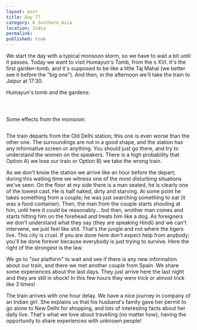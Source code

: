 ```yaml
---
layout: post
title: Day 77
category: 6_Southern_Asia
location: India
permalink: 
published: true
---
```


We start the day with a typical monsoon storm, so we have to wait a bit until it passes. Today we want to visit Humayun's Tomb, from the s XVI. It's the first garden-tomb, and it's supposed to be like a little Taj Mahal (we better see it before the "big one"). And then, in the afternoon we'll take the train to Jaipur at 17:30.

Humayun's tomb and the gardens:

<p><a
href="https://lh3.googleusercontent.com/tPa6DNIs3y3qqIEuKZ7VvkLvo0-8wPvYtUVeLcnVGNwJMRFsyVXVS5_lm6-qS1ke5K6SySYreMCdMfQgjmlx0IMEHCKHNcmN4rNQI-mdhsZo4a4Zd34A5ySx0XNEtk3EvUszPMV8u9Hlpm2eKt3wZngtq1MMUqjXasae3Ze_wkv8lhtXBQ4rQg9Ce3Ey8bKzWZnusIvfWmsKuEBHMIOXj5Qriwb-Yu0QQPv4vTudGjxz7Blnn_AdCdW6LLjSokSPGpASRAcqLR7KAnOQQF00rOkTQDfZugTQB3Riysy6-4E_ah-6dPJU3rS1hV52-a7P794jJ11sTvHqaO3fsT1jK73eh-z_jKHYLMwpBeMPq6RiDP8RKZ3ra6cTcpB-ABz_qy-zI627AjJjoC3Sh9E-hEEeD2hXCXhQ9opmI7v--K57DpPox-zoHBD0LcuhTJ7FykXmGWyc9WeguGNd6HyBOswkMqa4hgRRbf8fxy9K2hFcELZNiVQvSllgafjjxFYmjnZdjwBybtHwMQSLczwDCGt4bCcrqo1kPwJMDUvd9ybtJ-87PiYBvCf2o3R8XEeR6N496xdIrLB_FhxOfcu1uSH1umGEh5FOyI_SucY8z7DVYTH2D2BgbpIsXw1-hgyvAi5f58V-e0MwbnGqI1uMgBwALPj2xRCsTO2F5jl-7FKdZAnzN4YttvX4Rg=w836-h627-no"><img 
src="https://lh3.googleusercontent.com/tPa6DNIs3y3qqIEuKZ7VvkLvo0-8wPvYtUVeLcnVGNwJMRFsyVXVS5_lm6-qS1ke5K6SySYreMCdMfQgjmlx0IMEHCKHNcmN4rNQI-mdhsZo4a4Zd34A5ySx0XNEtk3EvUszPMV8u9Hlpm2eKt3wZngtq1MMUqjXasae3Ze_wkv8lhtXBQ4rQg9Ce3Ey8bKzWZnusIvfWmsKuEBHMIOXj5Qriwb-Yu0QQPv4vTudGjxz7Blnn_AdCdW6LLjSokSPGpASRAcqLR7KAnOQQF00rOkTQDfZugTQB3Riysy6-4E_ah-6dPJU3rS1hV52-a7P794jJ11sTvHqaO3fsT1jK73eh-z_jKHYLMwpBeMPq6RiDP8RKZ3ra6cTcpB-ABz_qy-zI627AjJjoC3Sh9E-hEEeD2hXCXhQ9opmI7v--K57DpPox-zoHBD0LcuhTJ7FykXmGWyc9WeguGNd6HyBOswkMqa4hgRRbf8fxy9K2hFcELZNiVQvSllgafjjxFYmjnZdjwBybtHwMQSLczwDCGt4bCcrqo1kPwJMDUvd9ybtJ-87PiYBvCf2o3R8XEeR6N496xdIrLB_FhxOfcu1uSH1umGEh5FOyI_SucY8z7DVYTH2D2BgbpIsXw1-hgyvAi5f58V-e0MwbnGqI1uMgBwALPj2xRCsTO2F5jl-7FKdZAnzN4YttvX4Rg=w836-h627-no" class="oversize" alt=""></a></p>

<p><a
href="https://lh3.googleusercontent.com/aRoFs1stinP28gwq0VqyvJk4r9zW0pCfwGpfj1mm226gGrvrpH87p78ukgQ8U6u03NxWPzVHFAETAPiZvKkwYUy9zem2VDp4jIDJwHw2s6BpHsbUYICMThGMyRAdOgUcpSZ_4tWyfakyWTGzyl0pbcKkGwKEHmGLOHzAm_ZJY780q4NOo7Hiia1ieqKmJ7eRu3BPBdzCYS6W97aQwEFwpi4c8LMxWlExso306kfUJj8Vz7Qf-sv9kSL_Mq7ePluyYdLUhqHFF2Gp6QMOhZReyeVcOWkJAcC5qGqLQKJ5NjlTpLrvUHKUtSC1cnvRs6B71-8NArJ6WNV5GrWChNRcgDvo-iqTGNxCRtGBuG5U_mcmtoFPEBLuEkYUtPb5nF5B9B9x97_hzgXD7mYDJ0VjrS11iPsfu6Uq23839dQu1FPuWCztQaUeRgaS0TfrYVNtrigVXDrQB7exSRsuP1Hv3mFLBHkvfiOOJKnBOMgVRRkaz8dkwrm1puyWv71ZMP6s4enWj0KeNgBQnOckyuWwCf0qEZtGT5J5qfFsIAeiwqdK8U_YGSUsJAXd1w8tFusNk_-amtvczHrfMObTWsg--MGkv4njUCu3bm-7t8caTmsM15sfmpJ45unz-3nXx5XIzdjOeT9QcwdqiFR6AklF5Ovob1kbICkO5X58SGizUI3yusticaeMOWAn4Q=w836-h627-no"><img 
src="https://lh3.googleusercontent.com/aRoFs1stinP28gwq0VqyvJk4r9zW0pCfwGpfj1mm226gGrvrpH87p78ukgQ8U6u03NxWPzVHFAETAPiZvKkwYUy9zem2VDp4jIDJwHw2s6BpHsbUYICMThGMyRAdOgUcpSZ_4tWyfakyWTGzyl0pbcKkGwKEHmGLOHzAm_ZJY780q4NOo7Hiia1ieqKmJ7eRu3BPBdzCYS6W97aQwEFwpi4c8LMxWlExso306kfUJj8Vz7Qf-sv9kSL_Mq7ePluyYdLUhqHFF2Gp6QMOhZReyeVcOWkJAcC5qGqLQKJ5NjlTpLrvUHKUtSC1cnvRs6B71-8NArJ6WNV5GrWChNRcgDvo-iqTGNxCRtGBuG5U_mcmtoFPEBLuEkYUtPb5nF5B9B9x97_hzgXD7mYDJ0VjrS11iPsfu6Uq23839dQu1FPuWCztQaUeRgaS0TfrYVNtrigVXDrQB7exSRsuP1Hv3mFLBHkvfiOOJKnBOMgVRRkaz8dkwrm1puyWv71ZMP6s4enWj0KeNgBQnOckyuWwCf0qEZtGT5J5qfFsIAeiwqdK8U_YGSUsJAXd1w8tFusNk_-amtvczHrfMObTWsg--MGkv4njUCu3bm-7t8caTmsM15sfmpJ45unz-3nXx5XIzdjOeT9QcwdqiFR6AklF5Ovob1kbICkO5X58SGizUI3yusticaeMOWAn4Q=w836-h627-no" class="oversize" alt=""></a></p>

<p><a
href="https://lh3.googleusercontent.com/4nwvXcbBnAN1BwIs-454g9aQCxZIYiTkyH3jTDxsvjcd48Tg4Y45enL1MQvng2tVAgnGFXp-3djTLQcVD__U7dZatOyWKD8ie9I4wi6UcuMW_cmPduf9nQSK8IU4FN_jRB-R7QXyziIReFv2Tl7goBuIb-71lvG3KN-Dg2Fi5LUXuNbAZhLjW81JRwPcTCGzJ6g6DzXCcgJbfPh0WFOGIeAKzx3cQ-UJfDEPPfAUqWypW52HCrT2oxSITKhPmomBECLqCp0T8lIE28gRiyKUSGlHaRP1XcYe0k0SFC5Jeo5Ns9nfnAyCsTXK2zMZm2QuEsHNnwM3amQK7XTUvQ2WoHRwTEp0enpfnS0rZeJw4yhjRBUip18LryIZM0rFfEgmJUoQUx1OmZIQBTmQA3ysn4w7jyQaLAUrW1Feui8VhuGsqXBPNU3mAyYBfhWUNYZkPU4qHGQoYSy5XhPj-FEs2qxZKKedHhelzJePWAid6QDja0gjmtFfkjZ-miBrc01h83D9G--FHm5zosvF77hkGCyzkVm8hPugZdnLH5oXeucvgNRMWeLR1_kcrZKRIWamLnvAedSBJDwgdFpVAcqDlBFFnGGFdtrs5A4TKtimSP85rYQUjOQhOoWx8xIJDud_h71wxF0j0xyRIH7_YSxbyN-QdMa4xbrMcwIY03yh_aMu568bbKZIjYueFg=w836-h627-no"><img 
src="https://lh3.googleusercontent.com/4nwvXcbBnAN1BwIs-454g9aQCxZIYiTkyH3jTDxsvjcd48Tg4Y45enL1MQvng2tVAgnGFXp-3djTLQcVD__U7dZatOyWKD8ie9I4wi6UcuMW_cmPduf9nQSK8IU4FN_jRB-R7QXyziIReFv2Tl7goBuIb-71lvG3KN-Dg2Fi5LUXuNbAZhLjW81JRwPcTCGzJ6g6DzXCcgJbfPh0WFOGIeAKzx3cQ-UJfDEPPfAUqWypW52HCrT2oxSITKhPmomBECLqCp0T8lIE28gRiyKUSGlHaRP1XcYe0k0SFC5Jeo5Ns9nfnAyCsTXK2zMZm2QuEsHNnwM3amQK7XTUvQ2WoHRwTEp0enpfnS0rZeJw4yhjRBUip18LryIZM0rFfEgmJUoQUx1OmZIQBTmQA3ysn4w7jyQaLAUrW1Feui8VhuGsqXBPNU3mAyYBfhWUNYZkPU4qHGQoYSy5XhPj-FEs2qxZKKedHhelzJePWAid6QDja0gjmtFfkjZ-miBrc01h83D9G--FHm5zosvF77hkGCyzkVm8hPugZdnLH5oXeucvgNRMWeLR1_kcrZKRIWamLnvAedSBJDwgdFpVAcqDlBFFnGGFdtrs5A4TKtimSP85rYQUjOQhOoWx8xIJDud_h71wxF0j0xyRIH7_YSxbyN-QdMa4xbrMcwIY03yh_aMu568bbKZIjYueFg=w836-h627-no" class="oversize" alt=""></a></p>

Some effects from the monsoon:

<p><a
href="https://lh3.googleusercontent.com/Lr6080Bt_SqwpNGRRzTT1YPLK945QKVkglg8qqnrB50XVP0AapVAvDHEP99oYVe-q1V70_pYLa5e20tgS4kGgh2A8DAWrVSaLrIh46s2yQ6d9dXt59Op7DUF4y70kv6wNgRNa6aAnJD_qDn_m5GE8lWIMqFxqDEjvj1hkbDkGQdyVq-_2Ug-TJGvBh2teuZ5njXhmmm2HBOS4M3I5b0I0dgPqR8k1DDW7LWN5-cWWvtfy3nEZbkA8hZ1HDjBStV7DmTo0JB861UrmgFWJDOE_1R87VA7_k19m3RWP_WFqlfd4DCCYEDucuyl4jyb8FG5-8Rdmu343vEiH7MB1T9d5P4UKcstFzYJ8MhYbbcLTBAybJYL-NLU7n9qPCkRMhtcR_CVu9TOMsNtCRt56BmlTIaCX8lraWkGzuGywdlTUIElKJJbEiSyAX1fRphpNnyI7G2x3ADQd-zvJoHVoMkgKZ1KLqvZJXPWdLauSrqZRrKFFGCVGrXWiglAFH6Ac0lNMK-6PIHcbeNpuqps6ilUjvVwWZ5hiwjA5fCTldAr66Jqdp3_D_noJd-EiX57kujGZZ0Cb0nj0zEmKWhJBGcNY3BsgJ3UqiZppj6ClcteGPNYXSTaAm1_Ni9LVfdhHc3JTk-RWKTcLWCUilRRMWmZBiCe0Klu3NoAPnG2Hg8aLxLh6cIXC_eLUwuxZQ=w546-h307-k-no"><img 
src="https://lh3.googleusercontent.com/Lr6080Bt_SqwpNGRRzTT1YPLK945QKVkglg8qqnrB50XVP0AapVAvDHEP99oYVe-q1V70_pYLa5e20tgS4kGgh2A8DAWrVSaLrIh46s2yQ6d9dXt59Op7DUF4y70kv6wNgRNa6aAnJD_qDn_m5GE8lWIMqFxqDEjvj1hkbDkGQdyVq-_2Ug-TJGvBh2teuZ5njXhmmm2HBOS4M3I5b0I0dgPqR8k1DDW7LWN5-cWWvtfy3nEZbkA8hZ1HDjBStV7DmTo0JB861UrmgFWJDOE_1R87VA7_k19m3RWP_WFqlfd4DCCYEDucuyl4jyb8FG5-8Rdmu343vEiH7MB1T9d5P4UKcstFzYJ8MhYbbcLTBAybJYL-NLU7n9qPCkRMhtcR_CVu9TOMsNtCRt56BmlTIaCX8lraWkGzuGywdlTUIElKJJbEiSyAX1fRphpNnyI7G2x3ADQd-zvJoHVoMkgKZ1KLqvZJXPWdLauSrqZRrKFFGCVGrXWiglAFH6Ac0lNMK-6PIHcbeNpuqps6ilUjvVwWZ5hiwjA5fCTldAr66Jqdp3_D_noJd-EiX57kujGZZ0Cb0nj0zEmKWhJBGcNY3BsgJ3UqiZppj6ClcteGPNYXSTaAm1_Ni9LVfdhHc3JTk-RWKTcLWCUilRRMWmZBiCe0Klu3NoAPnG2Hg8aLxLh6cIXC_eLUwuxZQ=w546-h307-k-no" class="oversize" alt=""></a></p>


The train departs from the Old Delhi station; this one is even worse than the other one. The surroundings are not in a good shape, and the station has any informative screen or anything. You should just go there, and try to understand the women on the speakers. There is a high probability that Option A) we lose our train or Option B) we take the wrong train.

As we don't know the station we arrive like an hour before the depart; during this waiting time we witness one of the most disturbing situations we've seen. On the floor at my side there is a man seated, he is clearly one of the lowest cast. He is half naked, dirty and starving. At some point he takes something from a couple; he was just searching something to eat (it was a food container). Then, the man from the couple starts shouting at him, until here it could be reasonably... but then, another man comes and starts hitting him on the forehead and treats him like a dog. As foreigners we don't understand what they say (they are speaking Hindi) and we can't intervene, we just feel like shit. That's the jungle and not where the tigers live. This city is cruel. If you are done here don't expect help from anybody; you'll be done forever because everybody is just trying to survive. Here the right of the strongest is the law.

We go to "our platform" to wait and see if there is any new information about our train, and there we met another couple from Spain. We share some experiences about the last days. They just arrive here the last night and they are still in shock! In this few hours they were trick or almost trick like 3 times!

The train arrives with one hour delay. We have a nice journey in company of an Indian girl. She explains us that his husband's family gave her permit to go alone to New Delhi for shopping, and lots of interesting facts about her daily live. That's what we love about travelling (no matter how), having the opportunity to share experiences with unknown people! 
